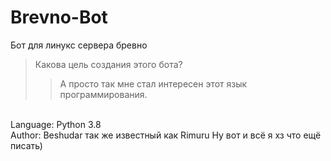 # Brevno-Bot
Бот для линукс сервера бревно
>Какова цель создания этого бота?
>>А просто так мне стал интересен этот язык программирования.

<br > Language: Python 3.8
<br > Author: Beshudar так же известный как Rimuru
Ну вот и всё я хз что ещё писать)
